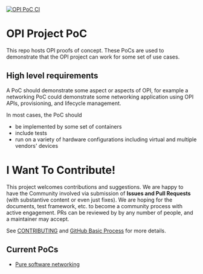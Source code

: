 [![OPI PoC CI](https://github.com/opiproject/opi-poc/actions/workflows/poc.yml/badge.svg)](https://github.com/opiproject/opi-poc/actions/workflows/poc.yml)

# OPI Project PoC

This repo hosts OPI proofs of concept.  These PoCs are used to demonstrate that
the OPI project can work for some set of use cases.

## High level requirements

A PoC should demonstrate some aspect or aspects of OPI, for example a networking
PoC could demonstrate some networking application using OPI APIs, provisioning,
and lifecycle management.

In most cases, the PoC should
* be implemented by some set of containers
* include tests
* run on a variety of hardware configurations including virtual and multiple
  vendors' devices

# I Want To Contribute!

This project welcomes contributions and suggestions.  We are happy to have the Community involved via submission of **Issues and Pull Requests** (with substantive content or even just fixes). We are hoping for the documents, test framework, etc. to become a community process with active engagement.  PRs can be reviewed by by any number of people, and a maintainer may accept.

See [CONTRIBUTING](https://github.com/opiproject/opi/blob/main/CONTRIBUTING.md) and [GitHub Basic Process](https://github.com/opiproject/opi/blob/main/doc-github-rules.md) for more details.
## Current PoCs

* [Pure software networking](networking/README.md)
